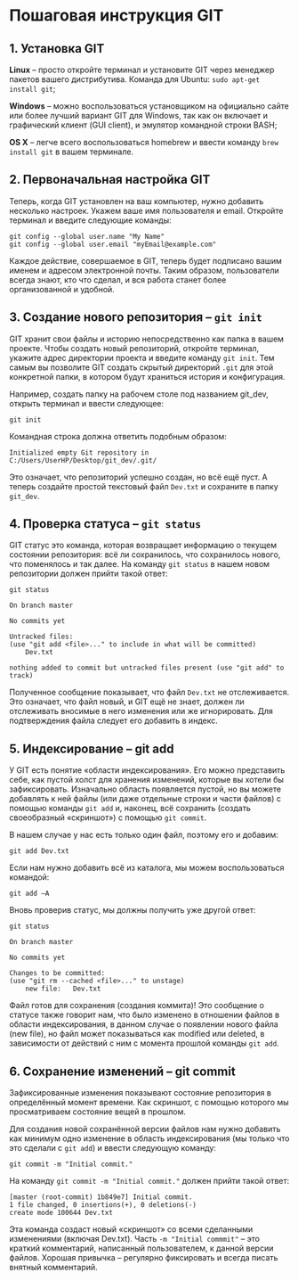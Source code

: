 [//]: # ( пошаговая инструкция GIT )

# Пошаговая инструкция GIT

## 1. Установка GIT

**Linux** – просто откройте терминал и установите GIT через менеджер пакетов вашего дистрибутива. Команда для Ubuntu: `sudo apt-get install git`;

**Windows** – можно воспользоваться установщиком на официально сайте или более лучший вариант GIT для Windows, так как он включает и графический клиент (GUI client), и эмулятор командной строки BASH;

**OS X** – легче всего воспользоваться homebrew и ввести команду `brew install git` в вашем терминале.

## 2. Первоначальная настройка GIT

Теперь, когда GIT установлен на ваш компьютер, нужно добавить несколько настроек. Укажем ваше имя пользователя и email. Откройте терминал и введите следующие команды:

    git config --global user.name "My Name"
    git config --global user.email "myEmail@example.com"

Каждое действие, совершаемое в GIT, теперь будет подписано вашим именем и адресом электронной почты. Таким образом, пользователи всегда знают, кто что сделал, и вся работа станет более организованной и удобной.

## 3. Создание нового репозитория – `git init`

GIT хранит свои файлы и историю непосредственно как папка в вашем проекте. Чтобы создать новый репозиторий, откройте терминал, укажите адрес директории проекта и введите команду `git init`. Тем самым вы позволите GIT создать скрытый директорий `.git` для этой конкретной папки, в котором будут храниться история и конфигурация.

Например, создать папку на рабочем столе под названием git_dev, открыть терминал и ввести следующее:

    git init

Командная строка должна ответить подобным образом:

    Initialized empty Git repository in C:/Users/UserHP/Desktop/git_dev/.git/

Это означает, что репозиторий успешно создан, но всё ещё пуст. А теперь создайте простой текстовый файл `Dev.txt` и сохраните в папку `git_dev`.

## 4. Проверка статуса – `git status`

GIT статус это команда, которая возвращает информацию о текущем состоянии репозитория: всё ли сохранилось, что сохранилось нового, что поменялось и так далее. На команду `git status` в нашем новом репозитории должен прийти такой ответ:

    git status

    On branch master

    No commits yet

    Untracked files:
    (use "git add <file>..." to include in what will be committed)
        Dev.txt

    nothing added to commit but untracked files present (use "git add" to track)

Полученное сообщение показывает, что файл `Dev.txt` не отслеживается. Это означает, что файл новый, и GIT ещё не знает, должен ли отслеживать вносимые в него изменения или же игнорировать. Для подтверждения файла следует его добавить в индекс.

## 5. Индексирование – git add

У GIT есть понятие «области индексирования». Его можно представить себе, как пустой холст для хранения изменений, которые вы хотели бы зафиксировать. Изначально область появляется пустой, но вы можете добавлять к ней файлы (или даже отдельные строки и части файлов) с помощью команды `git add` и, наконец, всё сохранить (создать своеобразный «скриншот») с помощью `git commit`.

В нашем случае у нас есть только один файл, поэтому его и добавим:

    git add Dev.txt

Если нам нужно добавить всё из каталога, мы можем воспользоваться командой:

    git add –A

Вновь проверив статус, мы должны получить уже другой ответ:

    git status

    On branch master

    No commits yet

    Changes to be committed:
    (use "git rm --cached <file>..." to unstage)
        new file:   Dev.txt

Файл готов для сохранения (создания коммита)! Это сообщение о статусе также говорит нам, что было изменено в отношении файлов в области индексирования, в данном случае о появлении нового файла (new file), но файл может показываться как modified или deleted, в зависимости от действий с ним с момента прошлой команды `git add`.

## 6. Сохранение изменений – git commit

Зафиксированные изменения показывают состояние репозитория в определённый момент времени. Как скриншот, с помощью которого мы просматриваем состояние вещей в прошлом.

Для создания новой сохранённой версии файлов нам нужно добавить как минимум одно изменение в область индексирования (мы только что это сделали с `git add`) и ввести следующую команду:

    git commit -m "Initial commit."

На команду `git commit -m "Initial commit."` должен прийти такой ответ:

    [master (root-commit) 1b849e7] Initial commit.
    1 file changed, 0 insertions(+), 0 deletions(-)
    create mode 100644 Dev.txt

Эта команда создаст новый «скриншот» со всеми сделанными изменениями (включая Dev.txt). Часть `-m "Initial commmit"` – это краткий комментарий, написанный пользователем, к данной версии файлов. Хорошая привычка – регулярно фиксировать и всегда писать внятный комментарий.
